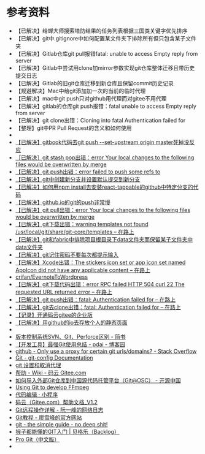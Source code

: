 # 参考资料

* 【已解决】给蝉大师搜索塔防结果的任务列表根据三国类关键字优先排序
* 【已解决】git中.gitignore中如何配置某文件夹下排除所有但只包含某子文件夹
* 【已解决】Gitlab仓库git pull报错fatal: unable to access Empty reply from server
* 【已解决】Gitlab中尝试用clone加mirror参数实现git仓库整体迁移且带历史提交日志
* 【已解决】Gitlab的旧git仓库迁移到新仓库且保留commit历史记录
* 【规避解决】Mac中给git添加加一次的当前的临时代理
* 【已解决】mac中git push只对github用代理而对gitee不用代理
* 【已解决】gitlab的仓库git push报错：fatal unable to access Empty reply from server
* 【已解决】git clone出错：Cloning into fatal Authentication failed for
* 【整理】git中PR Pull Request的含义和如何使用
* 
* [【已解决】gitbook代码去git push --set-upstream origin master死掉没反应](https://www.crifan.com/gitbook_git_push_set_upstream_origin_master_dead_not_response/)
* [［已解决］git stash pop出错：error Your local changes to the following files would be overwritten by merge](https://www.crifan.com/git_stash_pop_error_your_local_changes_to_the_following_files_would_be_overwritten_by_merge/)
* [【已解决】git push出错：error failed to push some refs to](https://www.crifan.com/git_push_error_failed_to_push_some_refs_to/)
* [【已解决】git中创建新分支并设置默认提交到新分支](https://www.crifan.com/git_create_new_branch_set_default_upload_to_new_branch/)
* [【已解决】如何用npm install去安装react-tappable的github中特定分支的代码](https://www.crifan.com/npm_install_react_tappable_github_some_branch_code/)
* [【已解决】github.io的git的push非常慢](https://www.crifan.com/github_io_git_push_speed_too_slow/)
* [【已解决】git pull出错：error Your local changes to the following files would be overwritten by merge](https://www.crifan.com/git_pull_error_your_local_changes_to_the_following_files_would_be_overwritten_by_merge)
* [【已解决】git下载出错：warning templates not found /usr/local/git/share/git-core/templates – 在路上](https://www.crifan.com/git_clone_warning_templates_not_found_usr_local_git_share_git_core_templates/)
* [【已解决】git和fabric中排除项目根目录下data文件夹而保留某子文件夹中data文件夹](https://www.crifan.com/git_fabric_exclude_root_path_data_folder_not_sub_folder_data/)
* [【已解决】git记住密码不要每次都提示输入](http://www.crifan.com/git_remember_record_user_and_password_no_need_input_again)
* [【已解决】Xcode出错：The stickers icon set or app icon set named AppIcon did not have any applicable content – 在路上](https://www.crifan.com/xcode_the_stickers_icon_set_or_app_icon_set_named_appIcon_did_not_have_any_applicable_content/)
* [crifan/EvernoteToWordpress](https://gitee.com/crifan/EvernoteToWordpress)
* [【已解决】git下载代码出错：error RPC failed HTTP 504 curl 22 The requested URL returned error – 在路上](https://www.crifan.com/git_clone_error_rpc_failed_http_504_curl_22_the_requested_url_returned_error/)
* [【已解决】git push出错：fatal: Authentication failed for – 在路上](https://www.crifan.com/git_push_error_fatal_authentication_failed_for/)
* [【已解决】git去clone出错：fatal: Authentication failed for – 在路上](https://www.crifan.com/git_clone_error_fatal_authentification_failed_for/)
* [【记录】开通码云gitee的企业版](http://www.crifan.com/open_gitee_enterprise_version_account)
* [【已解决】用github的io去存放个人的静态页面](http://www.crifan.com/use_github_io_to_store_personal_static_page)
* 
* [版本控制系统SVN、Git、Perforce区别 - 简书](https://www.jianshu.com/p/83aedd1e2556)
* [【开发工具】最强Git使用总结 - pdai - 博客园](https://www.cnblogs.com/pengdai/p/9139916.html)
* [github - Only use a proxy for certain git urls/domains? - Stack Overflow](https://stackoverflow.com/questions/16067534/only-use-a-proxy-for-certain-git-urls-domains/60205118#60205118)
* [Git - git-config Documentation](https://git-scm.com/docs/git-config)
* [git 设置和取消代理](https://gist.github.com/laispace/666dd7b27e9116faece6)
* [帮助 - Wiki - 码云 Gitee.com](https://gitee.com/oschina/git-osc/wikis/帮助)
* [如何导入外部Git仓库到中国源代码托管平台（Git@OSC） - 开源中国](https://www.oschina.net/question/82993_133520)
* [Using Git to develop FFmpeg](https://www.ffmpeg.org/git-howto.html)
* [代码编辑 · 小程序](https://developers.weixin.qq.com/miniprogram/dev/devtools/edit.html#git-状态展示)
* [码云（Gitee.com）帮助文档_V1.2](http://git.mydoc.io/?t=154701)
* [Git远程操作详解 - 阮一峰的网络日志](http://www.ruanyifeng.com/blog/2014/06/git_remote.html)
* [Git教程 - 廖雪峰的官方网站](https://www.liaoxuefeng.com/wiki/0013739516305929606dd18361248578c67b8067c8c017b000)
* [git - the simple guide - no deep shit!](http://rogerdudler.github.io/git-guide/index.zh.html)
* [猴子都能懂的GIT入门 | 贝格乐（Backlog）](https://backlogtool.com/git-tutorial/cn/)
* [Pro Git（中文版）](http://git.oschina.net/progit/)
* 